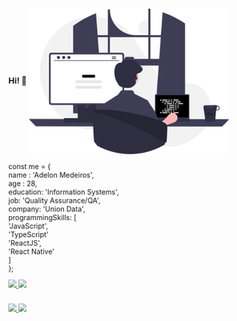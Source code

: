 ### Hi! 👋 <img align="center" src="https://github.com/adelonmedeiros/adelonmedeiros/blob/main/git-adelonmedeiros.svg?raw=true" width="400"/>


 const me = { <br>
  name : 'Adelon Medeiros', <br>
  age : 28, <br>
  education: 'Information Systems', <br>
  job: 'Quality Assurance/QA', <br>
  company: 'Union Data', <br>
  programmingSkills: [ <br>
   'JavaScript', <br>
   'TypeScript' <br>
   'ReactJS',  <br>
   'React Native' <br>
  ] <br>
 }; <br>

<div>
  <a href="https://github.com/adelonmedeiros">
    <img width="35%" src="https://github-readme-stats.vercel.app/api?username=adelonmedeiros&show_icons=true&theme=dark" />
 </a>
 <a>
    <img width="30%" src="https://github-readme-stats.vercel.app/api/top-langs/?username=adelonmedeiros&layout=compact&theme=dark" />
  </a>
</div>

##
  
<div>
  <a
    href="https://www.linkedin.com/in/adelon-medeiros-76ab6ab2"
    target="_blank"
  >
    <img
      src="https://img.shields.io/badge/-LinkedIn-%230077B5?style=for-the-badge&logo=linkedin&logoColor=white"
      target="_blank"
    />
  </a>

  <a href="https://instagram.com/delonzera" target="_blank">
    <img
      src="https://img.shields.io/badge/-Instagram-%23E4405F?style=for-the-badge&logo=instagram&logoColor=white"
      target="_blank"
    />
  </a>
</div>


  
  


